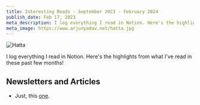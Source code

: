 ```yaml
---
title: Interesting Reads - September 2023 - February 2024
publish_date: Feb 17, 2023
meta_description: I log everything I read in Notion. Here's the highlights from what I've read in these past few months!
meta_image: https://www.arjunyadav.net/hatta.jpg
---
```


![Hatta](/hatta.jpg)

I log everything I read in Notion. Here's the highlights from what I've read in these past few months!

## Newsletters and Articles

- Just, this [one](https://forum.effectivealtruism.org/posts/RXFcmrf7E5fLhb43e/things-to-check-about-a-job-or-internship).

